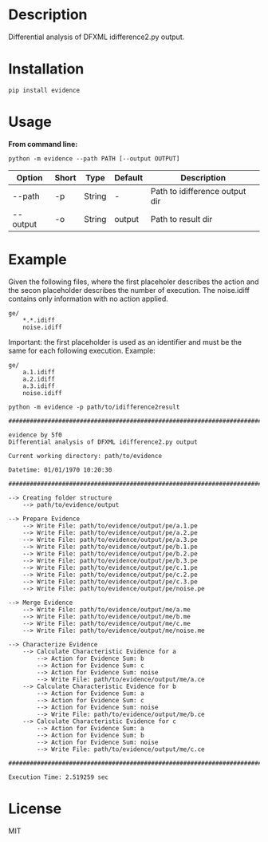 # Description

Differential analysis of DFXML idifference2.py output.

# Installation

`pip install evidence`

# Usage

**From command line:**

`python -m evidence --path PATH [--output OUTPUT]`

| Option | Short | Type | Default | Description |
|---|---|---|---|---|
|--path | -p | String | - | Path to idifference output dir |
|--output | -o | String | output | Path to result dir |


# Example

Given the following files, where the first placeholer describes
the action and the secon placeholder describes the number of execution.
The noise.idiff contains only information with no action applied.

```
ge/
    *.*.idiff
    noise.idiff
```

Important: the first placeholder is used as an identifier and must be
the same for each following execution. Example:

```
ge/
    a.1.idiff
    a.2.idiff
    a.3.idiff
    noise.idiff
```


`python -m evidence -p path/to/idifference2result`

```
################################################################################

evidence by 5f0
Differential analysis of DFXML idifference2.py output

Current working directory: path/to/evidence

Datetime: 01/01/1970 10:20:30

################################################################################

--> Creating folder structure
    --> path/to/evidence/output

--> Prepare Evidence
    --> Write File: path/to/evidence/output/pe/a.1.pe
    --> Write File: path/to/evidence/output/pe/a.2.pe
    --> Write File: path/to/evidence/output/pe/a.3.pe
    --> Write File: path/to/evidence/output/pe/b.1.pe
    --> Write File: path/to/evidence/output/pe/b.2.pe
    --> Write File: path/to/evidence/output/pe/b.3.pe
    --> Write File: path/to/evidence/output/pe/c.1.pe
    --> Write File: path/to/evidence/output/pe/c.2.pe
    --> Write File: path/to/evidence/output/pe/c.3.pe
    --> Write File: path/to/evidence/output/pe/noise.pe

--> Merge Evidence
    --> Write File: path/to/evidence/output/me/a.me
    --> Write File: path/to/evidence/output/me/b.me
    --> Write File: path/to/evidence/output/me/c.me
    --> Write File: path/to/evidence/output/me/noise.me

--> Characterize Evidence
    --> Calculate Characteristic Evidence for a
        --> Action for Evidence Sum: b
        --> Action for Evidence Sum: c
        --> Action for Evidence Sum: noise
        --> Write File: path/to/evidence/output/me/a.ce
    --> Calculate Characteristic Evidence for b
        --> Action for Evidence Sum: a
        --> Action for Evidence Sum: c
        --> Action for Evidence Sum: noise
        --> Write File: path/to/evidence/output/me/b.ce
    --> Calculate Characteristic Evidence for c
        --> Action for Evidence Sum: a
        --> Action for Evidence Sum: b
        --> Action for Evidence Sum: noise
        --> Write File: path/to/evidence/output/me/c.ce

################################################################################

Execution Time: 2.519259 sec
```

# License

MIT